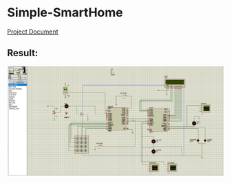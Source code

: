 # Simple-SmartHome

[Project Document](https://github.com/KiarashKiani79/Simple-SmartHome/blob/main/MP-AVR-Project.pdf)

## Result:
<img src="https://github.com/KiarashKiani79/Simple-SmartHome/blob/main/image.png" />
